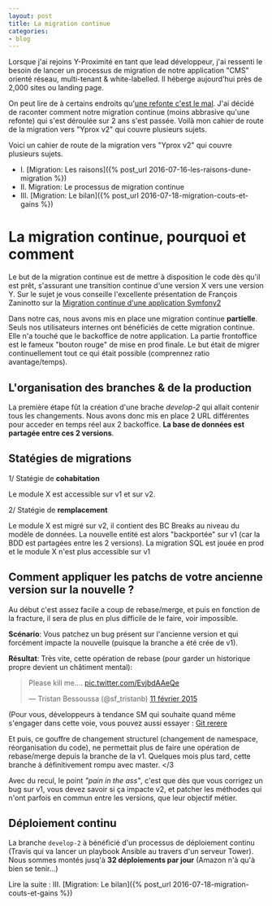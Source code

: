 ```yaml
---
layout: post
title: La migration continue
categories:
- blog
---
```


Lorsque j'ai rejoins Y-Proximité en tant que lead développeur, j'ai ressenti le besoin de lancer un processus de migration de notre application "CMS" orienté réseau, multi-tenant & white-labelled. Il héberge aujourd'hui près de 2,000 sites ou landing page.

On peut lire de à certains endroits qu'[une refonte c'est le mal](http://www.joelonsoftware.com/articles/fog0000000069.html). J'ai décidé de raconter comment notre migration continue (moins abbrasive qu'une refonte) qui s'est déroulée sur 2 ans s'est passée. Voilà mon cahier de route de la migration vers "Yprox v2" qui couvre plusieurs sujets.

Voici un cahier de route de la migration vers "Yprox v2" qui couvre plusieurs sujets.

* I. [Migration: Les raisons]({% post_url 2016-07-16-les-raisons-dune-migration %})
* II. Migration: Le processus de migration continue
* III. [Migration: Le bilan]({% post_url 2016-07-18-migration-couts-et-gains %})

# La migration continue, pourquoi et comment

Le but de la migration continue est de mettre à disposition le code dès qu'il est prêt, s'assurant une transition continue d'une version X vers une version Y.
Sur le sujet je vous conseille l'excellente présentation de François Zaninotto sur la [Migration continue d'une application Symfony2](https://www.youtube.com/watch?v=CvPD9iG0w-E)

Dans notre cas, nous avons mis en place une migration continue **partielle**. Seuls nos utilisateurs internes ont bénéficiés de cette migration continue. Elle n'a touché que le backoffice de notre application. La partie frontoffice est le fameux "bouton rouge" de mise en prod finale.
Le but était de migrer continuellement tout ce qui était possible (comprennez ratio avantage/temps).

## L'organisation des branches & de la production

La première étape fût la création d'une brache _develop-2_ qui allait contenir tous les changements.
Nous avons donc mis en place 2 URL différentes pour acceder en temps réel aux 2 backoffice. **La base de données est partagée entre ces 2 versions**.

## Statégies de migrations

1/ Statégie de **cohabitation**

Le module X est accessible sur v1 et sur v2.

2/ Statégie de **remplacement**

Le module X est migré sur v2, il contient des BC Breaks au niveau du modèle de données.
La nouvelle entité est alors "backportée" sur v1 (car la BDD est partagées entre les 2 versions). La migration SQL est jouée en prod et le module X n'est plus accessible sur v1

## Comment appliquer les patchs de votre ancienne version sur la nouvelle ?

Au début c'est assez facile a coup de rebase/merge, et puis en fonction de la fracture, il sera de plus en plus difficile de le faire, voir impossible.

**Scénario**: Vous patchez un bug présent sur l'ancienne version et qui forcément impacte la nouvelle (puisque la branche a été crée de v1).

**Résultat**: Très vite, cette opération de rebase (pour garder un historique propre devient un châtiment mental):

<blockquote class="twitter-tweet" data-lang="fr"><p lang="en" dir="ltr">Please kill me.... <a href="http://t.co/EvjbdAAeQe">pic.twitter.com/EvjbdAAeQe</a></p>&mdash; Tristan Bessoussa (@sf_tristanb) <a href="https://twitter.com/sf_tristanb/status/565523044404580352">11 février 2015</a></blockquote>
<script async src="//platform.twitter.com/widgets.js" charset="utf-8"></script>

(Pour vous, développeurs à tendance SM qui souhaite quand même s'engager dans cette voie, vous pouvez aussi essayer : [Git rerere](http://www.git-attitude.fr/2014/11/04/git-rerere/)

Et puis, ce gouffre de changement structurel (changement de namespace, réorganisation du code), ne permettait plus de faire une opération de rebase/merge depuis la branche de la v1.
Quelques mois plus tard, cette branche à définitivement rompu avec master. </3

Avec du recul, le point _"pain in the ass"_, c'est que dès que vous corrigez un bug sur v1, vous devez savoir si ça impacte v2, et patcher les méthodes qui n'ont parfois en commun entre les versions, que leur objectif métier.

## Déploiement continu

La branche `develop-2` à bénéficié d'un processus de déploiement continu (Travis qui va lancer un playbook Ansible au travers d'un serveur Tower). Nous sommes montés jusq'à **32 déploiements par jour** (Amazon n'à qu'à bien se tenir...)

Lire la suite : III. [Migration: Le bilan]({% post_url 2016-07-18-migration-couts-et-gains %})
